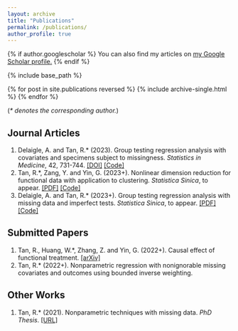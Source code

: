 ```yaml
---
layout: archive
title: "Publications"
permalink: /publications/
author_profile: true
---
```


{% if author.googlescholar %}
  You can also find my articles on <u><a href="{{author.googlescholar}}">my Google Scholar profile</a>.</u>
{% endif %}

{% include base_path %}

{% for post in site.publications reversed %}
  {% include archive-single.html %}
{% endfor %}

(*\* denotes the corresponding author.*)

## Journal Articles

1. Delaigle, A. and Tan, R.\* (2023). Group testing regression analysis with covariates and specimens subject to missingness. *Statistics in Medicine*, 42, 731-744. [[DOI]](http://doi.org/10.1002/sim.9640) [[Code]](https://github.com/ruoxut/GroupTestingBothMissing)
2. Tan, R.\*, Zang, Y. and Yin, G. (2023+). Nonlinear dimension reduction for functional data with application to clustering. *Statistica Sinica*, to appear. [[PDF]](https://www3.stat.sinica.edu.tw/ss_newpaper/SS-2021-0393_na.pdf) [[Code]](https://github.com/ruoxut/FunctionalManifoldLearning)
3. Delaigle, A. and Tan, R.\* (2023+). Group testing regression analysis with missing data and imperfect tests. *Statistica Sinica*, to appear. [[PDF]](https://www3.stat.sinica.edu.tw/ss_newpaper/SS-2021-0382_na.pdf) [[Code]](https://github.com/ruoxut/GroupTestingMissingD)

## Submitted Papers

1. Tan, R., Huang, W.\*, Zhang, Z. and Yin, G. (2022+). Causal effect of functional treatment. [[arXiv]](https://arxiv.org/abs/2210.00242)
2. Tan, R.\* (2022+). Nonparametric regression with nonignorable missing covariates and outcomes using bounded inverse weighting.

## Other Works

1. Tan, R.\* (2021). Nonparametric techniques with missing data. *PhD Thesis*. [[URL]](http://hdl.handle.net/11343/276263)
